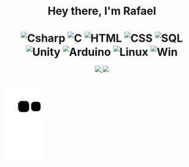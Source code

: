 <div align="center" style="display: inline_block"><br>
  <h1>Hey there, I'm Rafael <br>
    <br>
<img align="center" alt="Csharp" height="90" width="70" src="https://cdn.jsdelivr.net/gh/devicons/devicon/icons/csharp/csharp-original.svg" />
<img align="center" alt="C" height="90" width="70" src="https://cdn.jsdelivr.net/gh/devicons/devicon/icons/c/c-original.svg" />
<img align="center" alt="HTML" height="90" width="70" src="https://cdn.jsdelivr.net/gh/devicons/devicon/icons/html5/html5-original.svg" />
<img align="center" alt="CSS" height="90" width="70" src="https://cdn.jsdelivr.net/gh/devicons/devicon/icons/css3/css3-original.svg" />
<img align="center" alt="SQL" height="90" width="70" src="https://cdn.jsdelivr.net/gh/devicons/devicon/icons/mysql/mysql-original-wordmark.svg" />
<img align="center" alt="Unity" height="90" width="70" src="https://cdn.jsdelivr.net/gh/devicons/devicon/icons/unity/unity-original.svg" />
<img align="center" alt="Arduino" height="90" width="70" src="https://cdn.jsdelivr.net/gh/devicons/devicon/icons/arduino/arduino-original.svg" />
<img align="center" alt="Linux" height="90" width="70" src="https://cdn.jsdelivr.net/gh/devicons/devicon/icons/linux/linux-original.svg" />
<img align="center" alt="Win" height="90" width="70" src="https://cdn.jsdelivr.net/gh/devicons/devicon/icons/windows8/windows8-original.svg" />

    
</h1>
</div>

<div align="center">
  <a href="https://github.com/PerkZz17">
  <img height="150em" src="https://github-readme-stats.vercel.app/api?username=PerkZz17&show_icons=true&theme=radical&include_all_commits=true&count_private=true"/>
  <img height="150em" src="https://github-readme-stats.vercel.app/api/top-langs/?username=PerkZz17&layout=compact&langs_count=7&theme=radical"/>
</div>
  
  #

![Snake animation](https://github.com/PerkZz17/PerkZz17/blob/output/github-contribution-grid-snake.svg)
</div>
